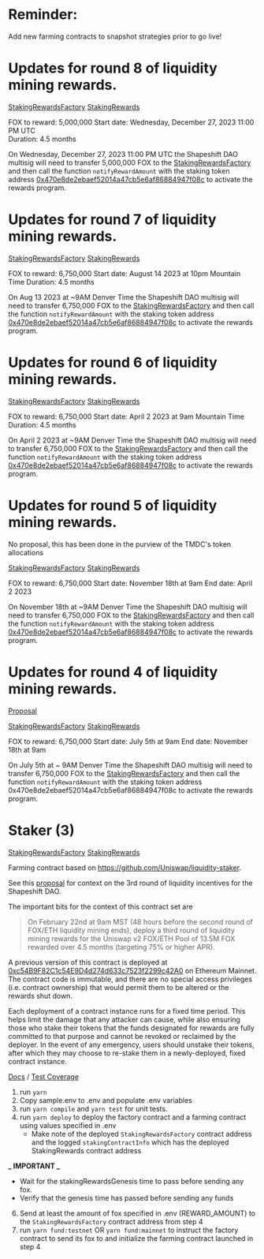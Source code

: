 # Reminder:
Add new farming contracts to snapshot strategies prior to go live!

# Updates for round 8 of liquidity mining rewards.

[StakingRewardsFactory](https://etherscan.io/address/0x5B17E3341F57d914Cfb39539E507c0418D7f5Bb3)
[StakingRewards](https://etherscan.io/address/0x662da6c777a258382f08b979d9489c3fbbbd8ac3)

FOX to reward: 5,000,000
Start date: Wednesday, December 27, 2023 11:00 PM UTC  
Duration: 4.5 months

On Wednesday, December 27, 2023 11:00 PM UTC the Shapeshift DAO multisig will need to transfer 5,000,000 FOX to the [StakingRewardsFactory](https://etherscan.io/address/0x5B17E3341F57d914Cfb39539E507c0418D7f5Bb3) and then call the function `notifyRewardAmount` with the staking token address [0x470e8de2ebaef52014a47cb5e6af86884947f08c](https://etherscan.io/address/0x470e8de2ebaef52014a47cb5e6af86884947f08c) to activate the rewards program. 

# Updates for round 7 of liquidity mining rewards.

[StakingRewardsFactory](https://etherscan.io/address/0x1b16A8c2F14b3b15206D7E9BC39FCbee3976729e)
[StakingRewards](https://etherscan.io/address/0x5939783dbf3e9f453a69bc9ddc1e492efac1fbcb)

FOX to reward: 6,750,000
Start date: August 14 2023 at 10pm Mountain Time
Duration: 4.5 months

On Aug 13 2023 at ~9AM Denver Time the Shapeshift DAO multisig will need to transfer 6,750,000 FOX to the [StakingRewardsFactory](https://etherscan.io/address/0x1b16A8c2F14b3b15206D7E9BC39FCbee3976729e) and then call the function `notifyRewardAmount` with the staking token address [0x470e8de2ebaef52014a47cb5e6af86884947f08c](https://etherscan.io/address/0x470e8de2ebaef52014a47cb5e6af86884947f08c) to activate the rewards program. 


# Updates for round 6 of liquidity mining rewards.

[StakingRewardsFactory](https://etherscan.io/address/0xc065ad7E7d4555F9cfC0243563975a2F0B634cE6)
[StakingRewards](https://etherscan.io/address/0xebb1761ad43034fd7faa64d84e5bbd8cb5c40b68)

FOX to reward: 6,750,000
Start date: April 2 2023 at 9am Mountain Time
Duration: 4.5 months

On April 2 2023 at ~9AM Denver Time the Shapeshift DAO multisig will need to transfer 6,750,000 FOX to the [StakingRewardsFactory](https://etherscan.io/address/0xc065ad7E7d4555F9cfC0243563975a2F0B634cE6) and then call the function `notifyRewardAmount` with the staking token address [0x470e8de2ebaef52014a47cb5e6af86884947f08c](https://etherscan.io/address/0x470e8de2ebaef52014a47cb5e6af86884947f08c) to activate the rewards program. 

# Updates for round 5 of liquidity mining rewards.

No proposal, this has been done in the purview of the TMDC's token allocations 

[StakingRewardsFactory](https://etherscan.io/address/0x736d4b4b046852b4c5c644fd101d60f2532936d2)
[StakingRewards](https://etherscan.io/address/0xc14eaa8284feff79edc118e06cadbf3813a7e555)

FOX to reward: 6,750,000
Start date: November 18th at 9am
End date: April 2 2023

On November 18th at ~9AM Denver Time the Shapeshift DAO multisig will need to transfer 6,750,000 FOX to the [StakingRewardsFactory](https://etherscan.io/address/0x736d4b4b046852b4c5c644fd101d60f2532936d2) and then call the function `notifyRewardAmount` with the staking token address [0x470e8de2ebaef52014a47cb5e6af86884947f08c](https://etherscan.io/address/0x470e8de2ebaef52014a47cb5e6af86884947f08c) to activate the rewards program. 


# Updates for round 4 of liquidity mining rewards.

[Proposal](https://snapshot.org/#/shapeshiftdao.eth/proposal/QmXMaKRR8fEtVsMskLtM2b1iZr9HUtQnXzUpMNLWDCM7se)

[StakingRewardsFactory](https://etherscan.io/address/0x7FF786dd10dFCB007FB94A02cAA2aAD5F2b9161c)
[StakingRewards](https://etherscan.io/address/0x24fd7fb95dc742e23dc3829d3e656feeb5f67fa0)

FOX to reward: 6,750,000
Start date: July 5th at 9am
End date: November 18th at 9am

On July 5th at ~ 9AM Denver Time the Shapeshift DAO multisig will need to transfer 6,750,000 FOX to the [StakingRewardsFactory](https://etherscan.io/address/0x7FF786dd10dFCB007FB94A02cAA2aAD5F2b9161c) and then call the function `notifyRewardAmount` with the staking token address 0x470e8de2ebaef52014a47cb5e6af86884947f08c to activate the rewards program. 

# Staker (3)

[StakingRewardsFactory](https://etherscan.io/address/0x2633a99d77c83bbb72af6971547bec9bb59756ee)
[StakingRewards](https://etherscan.io/address/0x212ebf9fd3c10f371557b08e993eaab385c3932b)

Farming contract based on https://github.com/Uniswap/liquidity-staker.

See this [proposal](https://forum.shapeshift.com/t/scp-55-revised-liquidity-mining-lp-token-purchases/1018) for context on the 3rd round of liquidity incentives for the Shapeshift DAO.

The important bits for the context of this contract set are

> On February 22nd at 9am MST (48 hours before the second round of FOX/ETH liquidity mining ends), deploy a third round of liquidity mining rewards for the Uniswap v2 FOX/ETH Pool of 13.5M FOX rewarded over 4.5 months (targeting 75% or higher APR).

A previous version of this contract is deployed at [0xc54B9F82C1c54E9D4d274d633c7523f2299c42A0](https://etherscan.io/address/0xc54B9F82C1c54E9D4d274d633c7523f2299c42A0) on Ethereum Mainnet. The contract code is immutable, and there are no special access privileges (i.e. contract ownership) that would permit them to be altered or the rewards shut down.

Each deployment of a contract instance runs for a fixed time period. This helps limit the damage that any attacker can cause, while also ensuring those who stake their tokens that the funds designated for rewards are fully committed to that purpose and cannot be revoked or reclaimed by the deployer. In the event of any emergency, users should unstake their tokens, after which they may choose to re-stake them in a newly-deployed, fixed contract instance.

[Docs](https://raw.githack.com/shapeshift/fox-staking-unified-history/master/docs/index.html) / [Test Coverage](https://raw.githack.com/shapeshift/fox-staking-unified-history/master/coverage/index.html)

1. run `yarn`
2. Copy sample.env to .env and populate .env variables
3. run `yarn compile` and `yarn test` for unit tests.
4. run `yarn deploy` to deploy the factory contract and a farming contract using values specified in .env
   - Make note of the deployed `StakingRewardsFactory` contract address and the logged `stakingContractInfo` which has the deployed StakingRewards contract address

**_ IMPORTANT _**

- Wait for the stakingRewardsGenesis time to pass before sending any fox.
- Verify that the genesis time has passed before sending any funds

6. Send at least the amount of fox specified in .env (REWARD_AMOUNT) to the `StakingRewardsFactory` contract address from step 4
7. run `yarn fund:testnet` OR `yarn fund:mainnet` to instruct the factory contract to send its fox to and initialize the farming contract launched in step 4
